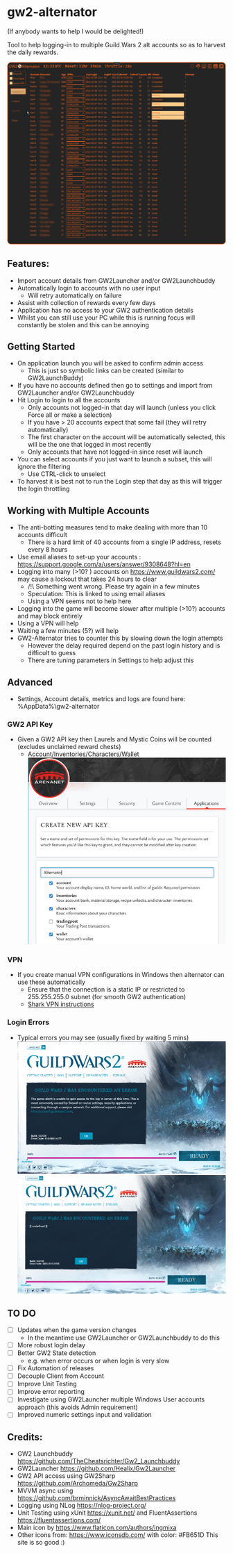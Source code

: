 # gw2-alternator
(If anybody wants to help I would be delighted!)

Tool to help logging-in to multiple Guild Wars 2 alt accounts so as to harvest the daily rewards.

![Running](images/running.png)

## Features:
 * Import account details from GW2Launcher and/or GW2Launchbuddy
 * Automatically login to accounts with no user input
   * Will retry automatically on failure
 * Assist with collection of rewards every few days
 * Application has no access to your GW2 authentication details
 * Whilst you can still use your PC while this is running focus will constantly be stolen and this can be annoying

## Getting Started
 * On application launch you will be asked to confirm admin access
   * This is just so symbolic links can be created (similar to GW2LaunchBuddy)
 * If you have no accounts defined then go to settings and import from GW2Launcher and/or GW2Launchbuddy
 * Hit Login to login to all the accounts
   * Only accounts not logged-in that day will launch (unless you click Force all or make a selection)
   * If you have > 20 accounts expect that some fail (they will retry automatically)
   * The first character on the account will be automatically selected, this will be the one that logged in most recently
   * Only accounts that have not logged-in since reset will launch
 * You can select accounts if you just want to launch a subset, this will ignore the filtering
   * Use CTRL-click to unselect
 * To harvest it is best not to run the Login step that day as this will trigger the login throttling

 ## Working with Multiple Accounts
 * The anti-botting measures tend to make dealing with more than 10 accounts difficult
   * There is a hard limit of 40 accounts from a single IP address, resets every 8 hours
 * Use email aliases to set-up your accounts : https://support.google.com/a/users/answer/9308648?hl=en
 * Logging into many (>10? ) accounts on https://www.guildwars2.com/ may cause a lockout that takes 24 hours to clear
   * /!\ Something went wrong. Please try again in a few minutes
   * Speculation: This is linked to using email aliases
   * Using a VPN seems not to help here
 * Logging into the game will become slower after multiple (>10?) accounts and may block entirely
  * Using a VPN will help
  * Waiting a few minutes (5?) will help
  * GW2-Alternator tries to counter this by slowing down the login attempts
    * However the delay required depend on the past login history and is difficult to guess
    * There are tuning parameters in Settings to help adjust this

## Advanced
 * Settings, Account details, metrics and logs are found here: %AppData%\gw2-alternator

### GW2 API Key
 * Given a GW2 API key then Laurels and Mystic Coins will be counted (excludes unclaimed reward chests)
   * Account/Inventories/Characters/Wallet
 ![Create Key](images/api_create.png)

### VPN
 * If you create manual VPN configurations in Windows then alternator can use these automatically
   * Ensure that the connection is a static IP or restricted to 255.255.255.0 subnet (for smooth GW2 authentication)
   * [Shark VPN instructions](https://support.surfshark.com/hc/en-us/articles/360003144894-How-to-set-up-an-IKEv2-connection-manually-on-Windows-)

### Login Errors
 * Typical errors you may see (usually fixed by waiting 5 mins)
![Error](images/Login_Error.png)
![Undefined Error](images/Login_Error_Undefined.png)

## TO DO
- [ ] Updates when the game version changes 
   * In the meantime use GW2Launcher or GW2Launchbuddy to do this
- [ ] More robust login delay
- [ ] Better GW2 State detection
   * e.g. when error occurs or when login is very slow
- [ ] Fix Automation of releases
- [ ] Decouple Client from Account
- [ ] Improve Unit Testing
- [ ] Improve error reporting
- [ ] Investigate using GW2Launcher multiple Windows User accounts approach (this avoids Admin requirement)
- [ ] Improved numeric settings input and validation

## Credits:
* GW2 Launchbuddy https://github.com/TheCheatsrichter/Gw2_Launchbuddy
* GW2Launcher https://github.com/Healix/Gw2Launcher
* GW2 API access using GW2Sharp https://github.com/Archomeda/Gw2Sharp
* MVVM async using https://github.com/brminnick/AsyncAwaitBestPractices
* Logging using NLog https://nlog-project.org/
* Unit Testing using xUnit https://xunit.net/ and FluentAssertions https://fluentassertions.com/
* Main icon by https://www.flaticon.com/authors/ingmixa
* Other icons from: https://www.iconsdb.com/ with color: #FB651D This site is so good :)
